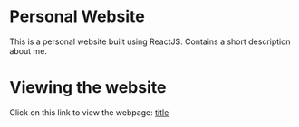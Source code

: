 # Personal Website
This is a personal website built using ReactJS. Contains a short description about me.

# Viewing the website
Click on this link to view the webpage: [title](https://mdu2017.github.io/website/)
